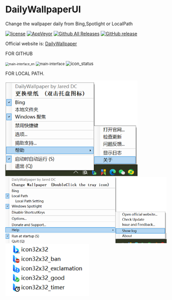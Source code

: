 # DailyWallpaperUI
Change the wallpaper daily from Bing,Spotlight or LocalPath

[![license](https://img.shields.io/github/license/QL-Win/QuickLook.svg)](https://www.gnu.org/licenses/gpl-3.0.en.html)
[![AppVeyor](https://img.shields.io/appveyor/ci/xupefei/QuickLook.svg)](https://ci.appveyor.com/project/JaredDC/dailywallpaperui)
[![Github All Releases](https://img.shields.io/github/downloads/QL-Win/QuickLook/total.svg)](https://github.com/JaredDC/DailyWallpaperUI/releases)
[![GitHub release](https://img.shields.io/github/release/QL-Win/QuickLook.svg)](https://github.com/JaredDC/DailyWallpaperUI/releases/latest)




Official website is: [DailyWallpaper](https://github.com/JaredDC/DailyWallpaperUI)

FOR GITHUB



<img src="https://user-images.githubusercontent.com/42594123/123409679-07ca7a00-d5e1-11eb-9e00-122197c7ed5d.png" alt="main-interface_en" style="zoom: 67%;" />

<img src="https://user-images.githubusercontent.com/42594123/123409675-0731e380-d5e1-11eb-891f-06af34083743.png" alt="main-interface" style="zoom:80%;" />

<img src="https://user-images.githubusercontent.com/42594123/123409664-0436f300-d5e1-11eb-83fd-8ea3e678bfcd.png" alt="icon_status" style="zoom: 95%;" />






FOR LOCAL PATH.



<img src=".\Donate\main-interface.png" alt="main-interface" style="zoom:80%;" />
<img src=".\Donate\main-interface_en.png" alt="main-interface_en" style="zoom: 67%;" />
<img src=".\Donate\icon_status.png" alt="icon_status" style="zoom: 95%;" />













